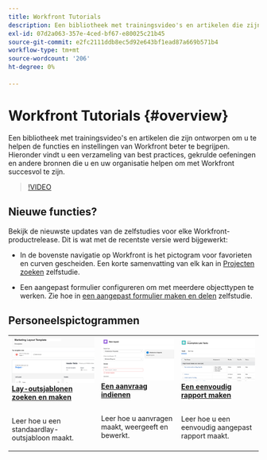 ```yaml
---
title: Workfront Tutorials
description: Een bibliotheek met trainingsvideo's en artikelen die zijn ontworpen om u te helpen de functies en instellingen van Workfront beter te begrijpen.  Hieronder vindt u een verzameling van best practices, gekrulde oefeningen en andere bronnen die u en uw organisatie helpen om met Workfront succesvol te zijn.
exl-id: 07d2a063-357e-4ced-bf67-e80025c21b45
source-git-commit: e2fc2111ddb8ec5d92e643bf1ead87a669b571b4
workflow-type: tm+mt
source-wordcount: '206'
ht-degree: 0%

---
```


# Workfront Tutorials {#overview}

Een bibliotheek met trainingsvideo&#39;s en artikelen die zijn ontworpen om u te helpen de functies en instellingen van Workfront beter te begrijpen.  Hieronder vindt u een verzameling van best practices, gekrulde oefeningen en andere bronnen die u en uw organisatie helpen om met Workfront succesvol te zijn.

>[!VIDEO](https://video.tv.adobe.com/v/335063/?quality=12)

<!-- 

This is the landing page of the user guide. It should be the first list item in the TOC.md file. 
See other user landing pages to get ideas. 

-->

## Nieuwe functies?

Bekijk de nieuwste updates van de zelfstudies voor elke Workfront-productrelease. Dit is wat met de recentste versie werd bijgewerkt:

* In de bovenste navigatie op Workfront is het pictogram voor favorieten en curven gescheiden. Een korte samenvatting van elk kan in <a href="/help/manage-work/projects/find-projects.md">Projecten zoeken</a> zelfstudie.

* Een aangepast formulier configureren om met meerdere objecttypen te werken. Zie hoe in <a href="/help/custom-data/custom-forms/custom-forms-creating-and-sharing-a-custom-form.md">een aangepast formulier maken en delen</a> zelfstudie.


## Personeelspictogrammen

<table>
  <tr>
   <td>
      <a href="/help/administration-and-setup/layout-templates/find-layout-templates.md">
      <img alt="Lay-outsjablonen zoeken en maken" src="./assets/ltemp_01.png"/>
      </a>
      <div>
         <a href="/help/administration-and-setup/layout-templates/find-layout-templates.md"><strong>Lay-outsjablonen zoeken en maken</strong></a>
<!----         <br/><em>foo</em> --->
      </div>
      <p>
        <br/>
         Leer hoe u een standaardlay-outsjabloon maakt.
      </p>
    </td>
   <td>
      <a href="/help/manage-work/issues-requests/make-a-request.md">
      <img alt="Een aanvraag indienen" src="./assets/nrequest_01.png"/>
      </a>
      <div>
         <a href="/help/manage-work/issues-requests/make-a-request.md"><strong>Een aanvraag indienen</strong></a>
<!----         <br/><em>foo</em> --->
      </div>
      <p>
      <br/>
         Leer hoe u aanvragen maakt, weergeeft en bewerkt.
      </p>

<td>
      <a href="/help/reporting/basic-reporting/create-a-simple-report.md">
      <img alt="Een eenvoudig rapport maken" src="./assets/sreport_01.png"/>
      </a>
      <div>
         <a href="/help/reporting/basic-reporting/create-a-simple-report.md"><strong>Een eenvoudig rapport maken</strong></a>
<!----         <br/><em>foo</em> --->
      </div>
      <p>
        <br/>
         Leer hoe u een eenvoudig aangepast rapport maakt.
      </p>
    </td>
  </tr>
</table>

